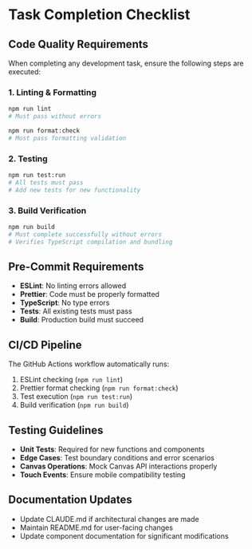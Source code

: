 # Task Completion Checklist

## Code Quality Requirements

When completing any development task, ensure the following steps are executed:

### 1. Linting & Formatting

```bash
npm run lint
# Must pass without errors

npm run format:check
# Must pass formatting validation
```

### 2. Testing

```bash
npm run test:run
# All tests must pass
# Add new tests for new functionality
```

### 3. Build Verification

```bash
npm run build
# Must complete successfully without errors
# Verifies TypeScript compilation and bundling
```

## Pre-Commit Requirements

- **ESLint**: No linting errors allowed
- **Prettier**: Code must be properly formatted
- **TypeScript**: No type errors
- **Tests**: All existing tests must pass
- **Build**: Production build must succeed

## CI/CD Pipeline

The GitHub Actions workflow automatically runs:

1. ESLint checking (`npm run lint`)
2. Prettier format checking (`npm run format:check`)
3. Test execution (`npm run test:run`)
4. Build verification (`npm run build`)

## Testing Guidelines

- **Unit Tests**: Required for new functions and components
- **Edge Cases**: Test boundary conditions and error scenarios
- **Canvas Operations**: Mock Canvas API interactions properly
- **Touch Events**: Ensure mobile compatibility testing

## Documentation Updates

- Update CLAUDE.md if architectural changes are made
- Maintain README.md for user-facing changes
- Update component documentation for significant modifications

